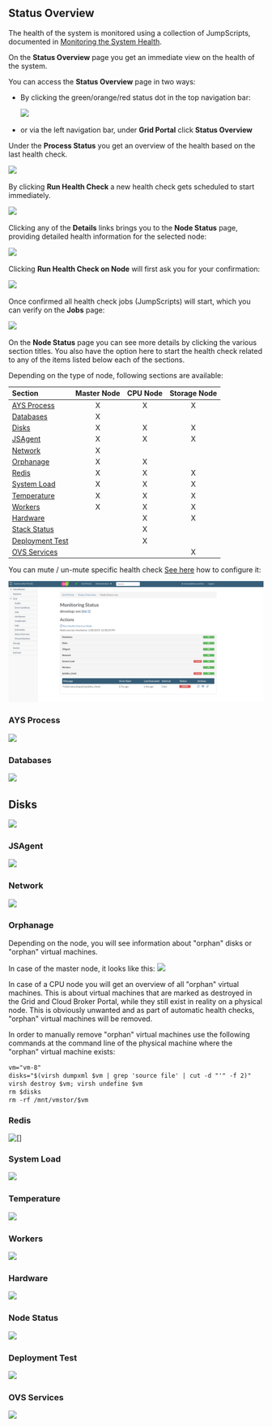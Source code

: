 ## Status Overview

The health of the system is monitored using a collection of JumpScripts, documented in [Monitoring the System Health](../../Monitoring/Health/Health.md).  

On the **Status Overview** page you get an immediate view on the health of the system.

You can access the **Status Overview** page in two ways:

- By clicking the green/orange/red status dot in the top navigation bar:

  ![](TopNavigation.png)

- or via the left navigation bar, under **Grid Portal** click **Status Overview**

Under the **Process Status** you get an overview of the health based on the last health check.

![](ProcessStatus.png)

By clicking **Run Health Check** a new health check gets scheduled to start immediately.

![](ConfirmActionRunHealthCheck.png)

Clicking any of the **Details** links brings you to the **Node Status** page, providing detailed health information for the selected node:

![](NodeStatus.png)

Clicking **Run Health Check on Node** will first ask you for your confirmation:

![](ConfirmActionRunHealthCheckOnNode.png)

Once confirmed all health check jobs (JumpScripts) will start, which you can verify on the **Jobs** page:

![](Jobs.png)

On the **Node Status** page you can see more details by clicking the various section titles. You also have the option here to start the health check related to any of the items listed below each of the sections.

Depending on the type of node, following sections are available:

| Section                       | Master Node | CPU Node | Storage Node |
|:------------------------------|:-----------:|:--------:|:------------:|
|[AYS Process](#ays-process)    | X           | X        | X            |
|[Databases](#databases)        | X           |          |              |
|[Disks](#disks)                | X           | X        | X            |
|[JSAgent](#jsagent)            | X           | X        | X            |
|[Network](#network)            | X           |          |              |
|[Orphanage](#orphanage)        | X           | X        |              |
|[Redis](#redis)                | X           | X        | X            |
|[System Load](#system-load)    | X           | X        | X            |
|[Temperature](#temperature)    | X           | X        | X            |
|[Workers](#workers)            | X           | X        | X            |
|[Hardware](#hardware)          |             | X        | X            |
|[Stack Status](#stack)         |             | X        |              |
|[Deployment Test](#deployment) |             | X        |              |
|[OVS Services](#ovs-services)  |             |          | X            |

You can mute / un-mute specific health check [See here](../MuteHealthchecks/MuteHealthcheck.md) how to configure it:

![](MuteHealthcheck.png)


<a id="ays-process"></a>
### AYS Process

![](AYSProcess.png)


<a id="databases"></a>
### Databases

![](Databases.png)


<a id="disks"></a>
## Disks

![](Disks.png)


<a id="jsagent"></a>
### JSAgent

![](JSAgent.png)


<a id="network"></a>
### Network

![](Network.png)


<a id="orphanage"></a>
### Orphanage

Depending on the node, you will see information about "orphan" disks or "orphan" virtual machines.

In case of the master node, it looks like this:
![](OrphanDisks.png)

In case of a CPU node you will get an overview of all "orphan" virtual machines. This is about virtual machines that are marked as destroyed in the Grid and Cloud Broker Portal, while they still exist in reality on a physical node. This is obviously unwanted and as part of automatic health checks, "orphan" virtual machines will be removed.

In order to manually remove "orphan" virtual machines use the following commands at the command line of the physical machine where the "orphan" virtual machine exists:

````shell
vm="vm-8"
disks="$(virsh dumpxml $vm | grep 'source file' | cut -d "'" -f 2)"
virsh destroy $vm; virsh undefine $vm
rm $disks
rm -rf /mnt/vmstor/$vm
````

<a id="redis"></a>
### Redis

![[]](Redis.png)


<a id="system-load"></a>
### System Load

![](SystemLoad.png)


<a id="temperature"></a>
### Temperature

![](Temperature.png)


<a id="workers"></a>
### Workers

![](Workers.png)


<a id="hardware"></a>
### Hardware

![](Hardware.png)


<a id="node"></a>
### Node Status

![](StackStatus.png)


<a id="deployment"></a>
### Deployment Test
![](DeploymentTests.png)


<a id="ovs-services"></a>
### OVS Services

![](OVSServices.png)
